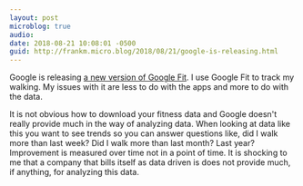 ```yaml
---
layout: post
microblog: true
audio: 
date: 2018-08-21 10:08:01 -0500
guid: http://frankm.micro.blog/2018/08/21/google-is-releasing.html
---
```

Google is releasing [a new version of Google Fit](https://techcrunch.com/2018/08/21/google-fit-gets-a-redesign-adds-heart-points-and-coaching/). I use Google Fit to track my walking. My issues with it are less to do with the apps and more to do with the data.

It is not obvious how to download your fitness data and Google doesn't really provide much in the way of analyzing data. When looking at data like this you want to see trends so you can answer questions like, did I walk more than last week? Did I walk more than last month? Last year? Improvement is measured over time not in a point of time. It is shocking to me that a company that bills itself as data driven is does not provide much, if anything, for analyzing this data.
